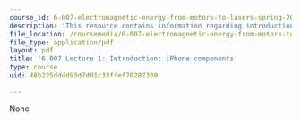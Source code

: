 ```yaml
---
course_id: 6-007-electromagnetic-energy-from-motors-to-lasers-spring-2011
description: 'This resource contains information regarding introduction: iPhone components.'
file_location: /coursemedia/6-007-electromagnetic-energy-from-motors-to-lasers-spring-2011/48b225dddd93d7d01c33ffef70282320_MIT6_007S11_lec01.pdf
file_type: application/pdf
layout: pdf
title: '6.007 Lecture 1: Introduction: iPhone components'
type: course
uid: 48b225dddd93d7d01c33ffef70282320

---
```

None